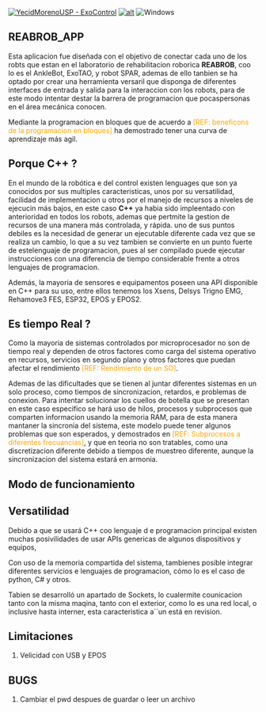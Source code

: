 [![YecidMorenoUSP - ExoControl](https://img.shields.io/static/v1?label=YecidMorenoUSP&message=ExoControl&color=blue&logo=github)](https://github.com/YecidMorenoUSP/ExoControl)
[![alt](https://img.shields.io/github/license/YecidMorenoUSP/MY_LIBS?color=blue)](LICENSE.md)
![Windows](https://img.shields.io/badge/Windows-x64%20\|%20x86-blue?style=flat&logo=windows)

## REABROB_APP

Esta aplicacion fue diseñada con el objetivo de conectar cada uno de los robts que estan en el laboratorio de rehabilitacion roborica **REABROB**, coo lo es el AnkleBot, ExoTAO, y robot SPAR, ademas de ello tanbien se ha optado por crear una herramienta versaril que disponga de diferentes interfaces de entrada y salida para la interaccion con los robots, para de este modo intentar destar la barrera de programacion que pocaspersonas en el área mecánica conocen.

Mediante la programacion en bloques que de acuerdo a <span style="color:orange;">[REF: beneficons de la programacion en bloques]</span> ha demostrado tener una curva de aprendizaje más agil. 

## Porque C++ ? 

En el mundo de la robótica e del control existen lenguages que son ya conocidos por sus multiples caracteristicas, unos por su versatilidad, facilidad de implementacion u otros por el manejo de recursos a niveles de ejecucin más bajos, en este caso **C++** ya habia sido impleentado con anterioridad en todos los robots, ademas que pertmite la gestion de recursos de una manera más controlada, y rápida. uno de sus puntos debiles es la necesidad de generar un ejecutable diferente cada vez que se realiza un cambio, lo que a su vez tambien se convierte en un punto fuerte de estelenguaje de programacion, pues al ser compilado puede ejecutar instrucciones con una diferencia de tiempo considerable frente a otros lenguajes de programacion.

Además, la mayoria de sensores e equipamentos poseen una API disponible en C++ para su uso, entre ellos tenemos los Xsens, Delsys Trigno EMG, Rehamove3 FES, ESP32, EPOS y EPOS2.

## Es tiempo Real ? 

Como la mayoria de sistemas controlados por microprocesador no son de tiempo real y dependen de otros factores como carga del sistema operativo en recursos, servicios en segundo plano y otros factores que puedan afectar el rendimiento <span style="color:orange;">[REF: Rendimiento de un SO]</span>.

Ademas de las dificultades que se tienen al juntar diferentes sistemas en un solo proceso, como tiempos de sincronizacion, retardos, e problemas de conexion. Para intentar solucionar los cuellos de botella que se presentan en este caso especifico se hará uso de hilos, procesos y subprocesos que comparten informacion usando la memoria RAM, para de esta manera mantaner la sincronia del sistema, este modelo puede tener algunos problemas que son esperados, y demostrados en <span style="color:orange;">[REF: Subprocesos a diferentes frecuancias]</span>, y que en teoria no son tratables, como una discretizacion diferente debido a tiempos de muestreo diferente, aunque la sincronizacion del sistema estará en armonia.

## Modo de funcionamiento

## Versatilidad

Debido a que se usará C++ coo lenguaje d e programacion principal existen muchas posivilidades de usar APIs genericas de algunos dispositivos y equipos, 

Con uso de la memoria compartida del sistema, tambienes posible integrar diferentes servicios e lenguajes de programacion, cómo lo es el caso de python, C# y otros.

Tabien se desarrolló un apartado de Sockets, lo cualermite counicacion tanto con la misma maqina, tanto con el exterior, como lo es una red local, o inclusive hasta interner, esta caracteristica a´´un está en revision.




<!-- ## License -->
<!-- Released under [MIT](LICENSE) by [@YecidMorenoUSP](https://github.com/YecidMorenoUSP). -->


## Limitaciones
1. Velicidad con USB y EPOS

## BUGS
1. Cambiar el pwd despues de guardar o leer un archivo